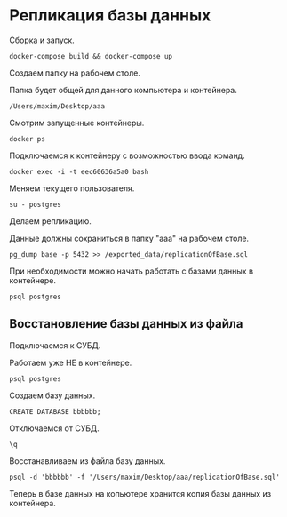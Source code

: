 # Репликация базы данных

Сборка и запуск.

```
docker-compose build && docker-compose up
```

Создаем папку на рабочем столе.

Папка будет общей для данного компьютера и контейнера.

```
/Users/maxim/Desktop/aaa
```

Смотрим запущенные контейнеры.

```
docker ps
```

Подключаемся к контейнеру с возможностью ввода команд.

```
docker exec -i -t eec60636a5a0 bash
```

Меняем текущего пользователя.

```
su - postgres
```

Делаем репликацию.

Данные должны сохраниться в папку "aaa" на рабочем столе.

```
pg_dump base -p 5432 >> /exported_data/replicationOfBase.sql
```

При необходимости можно начать работать с базами данных в контейнере.

```
psql postgres
```

## Восстановление базы данных из файла

Подключаемся к СУБД.

Работаем уже НЕ в контейнере.

```
psql postgres
```

Создаем базу данных.

```
CREATE DATABASE bbbbbb;
```

Отключаемся от СУБД.

```
\q
```

Восстанавливаем из файла базу данных.

```
psql -d 'bbbbbb' -f '/Users/maxim/Desktop/aaa/replicationOfBase.sql'
```

Теперь в базе данных на копьютере хранится копия базы данных из контейнера.


